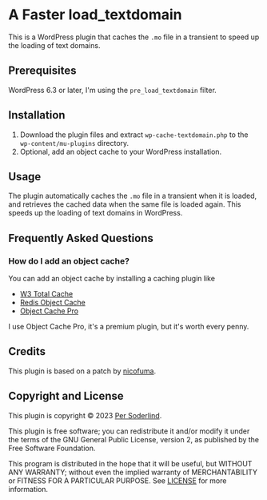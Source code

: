 # A Faster load_textdomain

This is a WordPress plugin that caches the `.mo` file in a transient to speed up the loading of text domains.

## Prerequisites

WordPress 6.3 or later, I'm using the `pre_load_textdomain` filter.

## Installation

1. Download the plugin files and extract `wp-cache-textdomain.php` to the `wp-content/mu-plugins` directory.
2. Optional, add an object cache to your WordPress installation.

## Usage

The plugin automatically caches the `.mo` file in a transient when it is loaded, and retrieves the cached data when the same file is loaded again. This speeds up the loading of text domains in WordPress.

## Frequently Asked Questions

### How do I add an object cache?

You can add an object cache by installing a caching plugin like

- [W3 Total Cache](https://wordpress.org/plugins/w3-total-cache/)
- [Redis Object Cache](https://wordpress.org/plugins/redis-cache/)
- [Object Cache Pro](https://objectcache.pro/)

I use Object Cache Pro, it's a premium plugin, but it's worth every penny.

## Credits

This plugin is based on a patch by [nicofuma](https://core.trac.wordpress.org/ticket/32052).

## Copyright and License

This plugin is copyright © 2023 [Per Soderlind](http://soderlind.no).

This plugin is free software; you can redistribute it and/or modify it under the terms of the GNU General Public License, version 2, as published by the Free Software Foundation.

This program is distributed in the hope that it will be useful, but WITHOUT ANY WARRANTY; without even the implied warranty of MERCHANTABILITY or FITNESS FOR A PARTICULAR PURPOSE. See [LICENSE](LICENSE) for more information.

